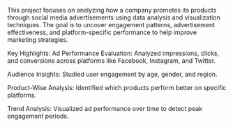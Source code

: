 This project focuses on analyzing how a company promotes its products through social media advertisements using data analysis and visualization techniques.
The goal is to uncover engagement patterns, advertisement effectiveness, and platform-specific performance to help improve marketing strategies.

Key Highlights:
Ad Performance Evaluation: Analyzed impressions, clicks, and conversions across platforms like Facebook, Instagram, and Twitter.

Audience Insights: Studied user engagement by age, gender, and region.

Product-Wise Analysis: Identified which products perform better on specific platforms.

Trend Analysis: Visualized ad performance over time to detect peak engagement periods.
